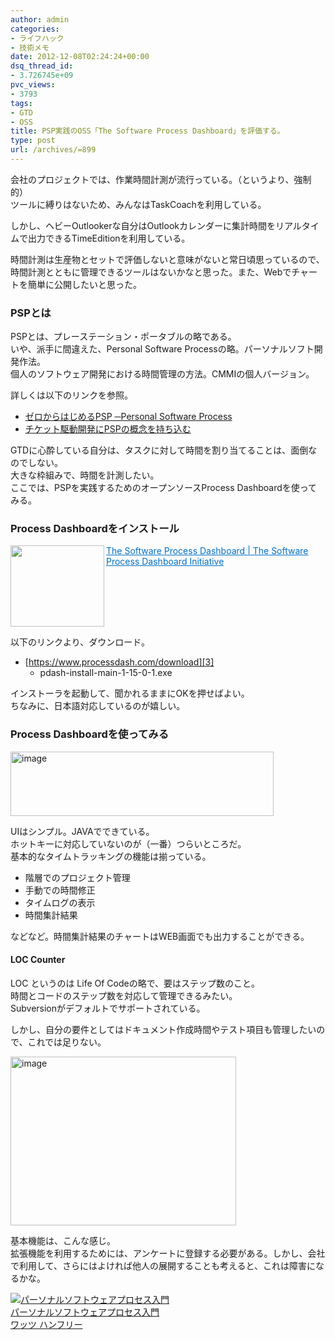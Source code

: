 ```yaml
---
author: admin
categories:
- ライフハック
- 技術メモ
date: 2012-12-08T02:24:24+00:00
dsq_thread_id:
- 3.726745e+09
pvc_views:
- 3793
tags:
- GTD
- OSS
title: PSP実践のOSS「The Software Process Dashboard」を評価する。
type: post
url: /archives/=899
---
```


会社のプロジェクトでは、作業時間計測が流行っている。（というより、強制的）   
ツールに縛りはないため、みんなはTaskCoachを利用している。

しかし、ヘビーOutlookerな自分はOutlookカレンダーに集計時間をリアルタイムで出力できるTimeEditionを利用している。

時間計測は生産物とセットで評価しないと意味がないと常日頃思っているので、時間計測とともに管理できるツールはないかなと思った。また、Webでチャートを簡単に公開したいと思った。

### PSPとは

PSPとは、プレーステーション・ポータブルの略である。   
いや、派手に間違えた、Personal Software Processの略。パーソナルソフト開発作法。   
個人のソフトウェア開発における時間管理の方法。CMMIの個人バージョン。

詳しくは以下のリンクを参照。

  * [ゼロからはじめるPSP ─Personal Software Process][1] 
  * [チケット駆動開発にPSPの概念を持ち込む][2]

GTDに心酔している自分は、タスクに対して時間を割り当てることは、面倒なのでしない。   
大きな枠組みで、時間を計測したい。   
ここでは、PSPを実践するためのオープンソースProcess Dashboardを使ってみる。

### Process Dashboardをインストール

<a href="https://www.processdash.com/" target="_blank"><img class="alignleft" border="0" alt="" align="left" src="https://capture.heartrails.com/150x130/shadow?https://www.processdash.com/" width="150" height="130" /></a> <a style="color: #0070c5" href="https://www.processdash.com/" target="_blank">The Software Process Dashboard | The Software Process Dashboard Initiative</a>    <img border="0" alt="" src="https://b.hatena.ne.jp/entry/image/https://www.processdash.com/" />  <br style="clear: both" />

以下のリンクより、ダウンロード。

  * [https://www.processdash.com/download][3] 
      * pdash-install-main-1-15-0-1.exe 

インストーラを起動して、聞かれるままにOKを押せばよい。   
ちなみに、日本語対応しているのが嬉しい。

### Process Dashboardを使ってみる

[<img style="background-image: none; border-right-width: 0px; padding-left: 0px; padding-right: 0px; display: inline; border-top-width: 0px; border-bottom-width: 0px; border-left-width: 0px; padding-top: 0px" title="image" border="0" alt="image" src="https://hmi-me.ciao.jp/wordpress/wp-content/uploads/image_thumb84.png" width="421" height="103" />][4]

UIはシンプル。JAVAでできている。   
ホットキーに対応していないのが（一番）つらいところだ。   
基本的なタイムトラッキングの機能は揃っている。

  * 階層でのプロジェクト管理
  * 手動での時間修正
  * タイムログの表示
  * 時間集計結果

などなど。時間集計結果のチャートはWEB画面でも出力することができる。

#### LOC Counter

LOC というのは Life Of Codeの略で、要はステップ数のこと。   
時間とコードのステップ数を対応して管理できるみたい。   
Subversionがデフォルトでサポートされている。

しかし、自分の要件としてはドキュメント作成時間やテスト項目も管理したいので、これでは足りない。

[<img style="background-image: none; border-right-width: 0px; padding-left: 0px; padding-right: 0px; display: inline; border-top-width: 0px; border-bottom-width: 0px; border-left-width: 0px; padding-top: 0px" title="image" border="0" alt="image" src="https://hmi-me.ciao.jp/wordpress/wp-content/uploads/image_thumb85.png" width="361" height="270" />][5]

基本機能は、こんな感じ。   
拡張機能を利用するためには、アンケートに登録する必要がある。しかし、会社で利用して、さらにはよければ他人の展開することも考えると、これは障害になるかな。

<div style="padding-bottom: 0px; margin: 0px; padding-left: 0px; padding-right: 0px; display: inline; float: none; padding-top: 0px" id="scid:81867AAF-BB02-476b-AE5D-12BDAC2E750D:358162bb-9be0-4131-bd5d-5f7fb6218911" class="wlWriterEditableSmartContent">
  <a href="https://www.amazon.co.jp/exec/obidos/ASIN/4320120132/sleephacker-22/ref=nosim" target="_blank"><img alt="パーソナルソフトウェアプロセス入門" src="https://ecx.images-amazon.com/images/I/515YEEDHN6L._SL160_.jpg" /><br />パーソナルソフトウェアプロセス入門<br />ワッツ ハンフリー </a>
</div>

 [1]: https://gihyo.jp/lifestyle/feature/01/psp
 [2]: https://forza.cocolog-nifty.com/blog/2010/02/psp-cd51.html
 [3]: https://www.processdash.com/download "https://www.processdash.com/download"
 [4]: https://hmi-me.ciao.jp/wordpress/wp-content/uploads/image84.png
 [5]: https://hmi-me.ciao.jp/wordpress/wp-content/uploads/image85.png